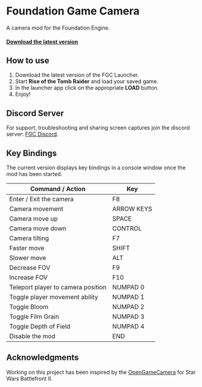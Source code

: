 # Foundation Game Camera
A camera mod for the Foundation Engine.

#### [Download the latest version](https://github.com/Nesae-avi/FoundationGameCamera/releases/download/latest/LaunchFoundationGameCamera.exe)

## How to use

1. Download the latest version of the FGC Launcher.
2. Start **Rise of the Tomb Raider** and load your saved game.
3. In the launcher app click on the appropriate **LOAD** button.
4. Enjoy!

## Discord Server

For support, troubleshooting and sharing screen captures join the discord server: [FGC Discord](https://discord.com/invite/rdS8rtEGYG).

## Key Bindings

The current version displays key bindings in a console window once the mod has been started.

| Command / Action | Key |
| --- | --- |
| Enter / Exit the camera | F8 |
| Camera movement | ARROW KEYS |
| Camera move up | SPACE |
| Camera move down | CONTROL |
| Camera tilting | F7 |
| Faster move | SHIFT |
| Slower move | ALT |
| Decrease FOV | F9 |
| Increase FOV | F10 |
| Teleport player to camera position | NUMPAD 0 |
| Toggle player movement ability | NUMPAD 1 |
| Toggle Bloom | NUMPAD 2 |
| Toggle Film Grain | NUMPAD 3 |
| Toggle Depth of Field | NUMPAD 4 |
| Disable the mod | END |

## Acknowledgments

Working on this project has been inspired by the [OpenGameCamera](https://github.com/coltonon/OpenGameCamera) for Star Wars Battlefront II.
